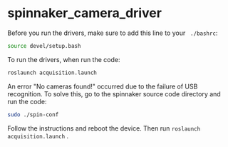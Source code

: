 # spinnaker_camera_driver
Before you run the drivers, make sure to add this line to your ``` ./bashrc```:
```bash
source devel/setup.bash
```
To run the drivers, when run the code:
```bash
roslaunch acquisition.launch
```
An error "No cameras found!" occurred due to the failure of USB recognition. To solve this, go to the spinnaker source code directory and run the code:
```bash
sudo ./spin-conf
```
Follow the instructions and reboot the device. Then run ``` roslaunch acquisition.launch ``` .
